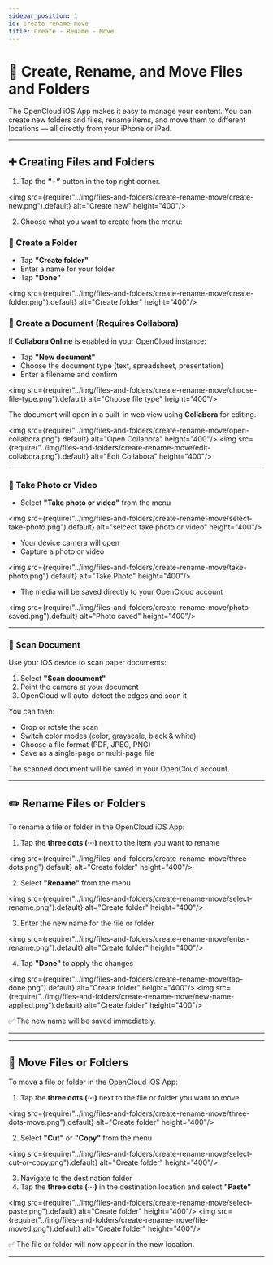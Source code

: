 ```yaml
---
sidebar_position: 1
id: create-rename-move
title: Create - Rename - Move
---
```


# 📁 Create, Rename, and Move Files and Folders

The OpenCloud iOS App makes it easy to manage your content. You can create new folders and files, rename items, and move them to different locations — all directly from your iPhone or iPad.

---

## ➕ Creating Files and Folders

1. Tap the **“+”** button in the top right corner.

<img src={require("../img/files-and-folders/create-rename-move/create-new.png").default} alt="Create new" height="400"/>

2. Choose what you want to create from the menu:

### 📂 Create a Folder

- Tap **"Create folder"**
- Enter a name for your folder
- Tap **"Done"**

<img src={require("../img/files-and-folders/create-rename-move/create-folder.png").default} alt="Create folder" height="400"/>

### 📄 Create a Document (Requires Collabora)

If **Collabora Online** is enabled in your OpenCloud instance:

- Tap **"New document"**
- Choose the document type (text, spreadsheet, presentation)
- Enter a filename and confirm

<img src={require("../img/files-and-folders/create-rename-move/choose-file-type.png").default} alt="Choose file type" height="400"/>

The document will open in a built-in web view using **Collabora** for editing.

<img src={require("../img/files-and-folders/create-rename-move/open-collabora.png").default} alt="Open Collabora" height="400"/>
<img src={require("../img/files-and-folders/create-rename-move/edit-collabora.png").default} alt="Edit Collabora" height="400"/>

---

### 📸 Take Photo or Video

- Select **"Take photo or video"** from the menu

<img src={require("../img/files-and-folders/create-rename-move/select-take-photo.png").default} alt="selcect take photo or video" height="400"/>

- Your device camera will open
- Capture a photo or video

<img src={require("../img/files-and-folders/create-rename-move/take-photo.png").default} alt="Take Photo" height="400"/>

- The media will be saved directly to your OpenCloud account

<img src={require("../img/files-and-folders/create-rename-move/photo-saved.png").default} alt="Photo saved" height="400"/>

---

### 📑 Scan Document

Use your iOS device to scan paper documents:

1. Select **"Scan document"**
2. Point the camera at your document
3. OpenCloud will auto-detect the edges and scan it

You can then:

- Crop or rotate the scan
- Switch color modes (color, grayscale, black & white)
- Choose a file format (PDF, JPEG, PNG)
- Save as a single-page or multi-page file

The scanned document will be saved in your OpenCloud account.

---

## ✏️ Rename Files or Folders

To rename a file or folder in the OpenCloud iOS App:

1. Tap the **three dots (⋯)** next to the item you want to rename

<img src={require("../img/files-and-folders/create-rename-move/three-dots.png").default} alt="Create folder" height="400"/>

2. Select **"Rename"** from the menu

<img src={require("../img/files-and-folders/create-rename-move/select-rename.png").default} alt="Create folder" height="400"/>

3. Enter the new name for the file or folder

<img src={require("../img/files-and-folders/create-rename-move/enter-rename.png").default} alt="Create folder" height="400"/>

4. Tap **"Done"** to apply the changes

<img src={require("../img/files-and-folders/create-rename-move/tap-done.png").default} alt="Create folder" height="400"/>
<img src={require("../img/files-and-folders/create-rename-move/new-name-applied.png").default} alt="Create folder" height="400"/>

✅ The new name will be saved immediately.

---



---

## 📁 Move Files or Folders

To move a file or folder in the OpenCloud iOS App:

1. Tap the **three dots (⋯)** next to the file or folder you want to move

<img src={require("../img/files-and-folders/create-rename-move/three-dots-move.png").default} alt="Create folder" height="400"/>

2. Select **"Cut"** or **"Copy"** from the menu

<img src={require("../img/files-and-folders/create-rename-move/select-cut-or-copy.png").default} alt="Create folder" height="400"/>

3. Navigate to the destination folder
4. Tap the **three dots (⋯)** in the destination location and select **"Paste"**

<img src={require("../img/files-and-folders/create-rename-move/select-paste.png").default} alt="Create folder" height="400"/>
<img src={require("../img/files-and-folders/create-rename-move/file-moved.png").default} alt="Create folder" height="400"/>


✅ The file or folder will now appear in the new location.

---
